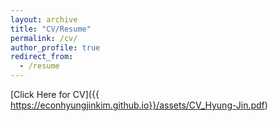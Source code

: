 ```yaml
---
layout: archive
title: "CV/Resume"
permalink: /cv/
author_profile: true
redirect_from:
  - /resume
---
```


[Click Here for CV]({{ https://econhyungjinkim.github.io}}/assets/CV_Hyung-Jin.pdf)

